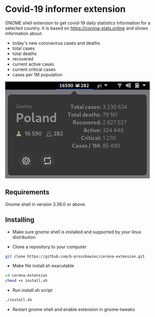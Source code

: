 # Covid-19 informer extension

GNOME shell extension to get covid-19 daily statistics information for a selected country.
It is based on https://corona-stats.online and shows information about:

- today's new coronavirus cases and deaths
- total cases
- total deaths
- recovered
- current active cases
- current critical cases
- cases per 1M population

![alt text](https://github.com/b-proszkowiec/corona-extension/blob/sample_picture/sample_picture.png)

## Requirements

Gnome shell in version 3.36.0 or above.

## Installing

- Make sure gnome shell is installed and supported by your linux distribution

- Clone a repository to your computer

```sh
git clone https://github.com/b-proszkowiec/corona-extension.git
```

- Make file install.sh exacutable

```sh
cd corona-extension
chmod +x install.sh
```

- Run install.sh script

```sh
./install.sh
```

- Restart gnome shell and enable extension in gnome-tweaks
